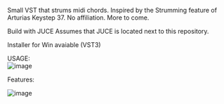 Small VST that strums midi chords. 
Inspired by the Strumming feature of Arturias Keystep 37. No affiliation.
More to come.

Build with JUCE
Assumes that JUCE is located next to this repository. 

Installer for Win avaiable (VST3)

USAGE:  
![image](https://github.com/MrMatch246/MidiStrummer/assets/50702646/de1ee4a8-d728-4d58-a996-7b7cf6b4760b)

Features:

![image](https://github.com/MrMatch246/MidiStrummer/assets/50702646/c940b278-9d83-45e0-bd14-3ba6bf29dd6d)
